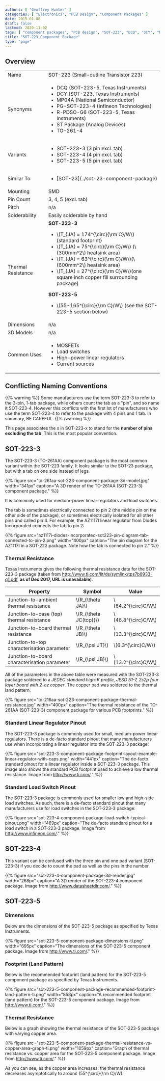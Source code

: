 ```yaml
---
authors: [ "Geoffrey Hunter" ]
categories: [ "Electronics", "PCB Design", "Component Packages" ]
date: 2015-01-08
draft: false
lastmod: 2020-11-02
tags: [ "component packages", "PCB design", "SOT-223", "DCQ", "DCY", "MP04A", "PG-SOT-223-4", "TO-261-4", "R-PDSO-G6", "footprint", "land pattern", "PCBs", "dimensions", "linear regulator" ]
title: "SOT-223 Component Package"
type: "page"
---
```


## Overview

<table>
<tbody>
<tr>
  <td>Name</td>
  <td>SOT-223 (Small-outline Transistor 223)</td>
</tr>
<tr>
  <td>Synonyms</td>
  <td>
    <ul>
      <li>DCQ (SOT-223-5, Texas Instruments)</li>
      <li>DCY (SOT-223, Texas Instruments)</li>
      <li>MP04A (National Semiconductor)</li>
      <li>PG-SOT-223-4 (Infineon Technologies)</li>
      <li>R-PDSO-G6 (SOT-223-5, Texas Instruments)</li>
      <li>ST Package (Analog Devices)</li>
      <li>TO-261-4</li>
    </ul>
  </td>
</tr>
<tr>
  <td>Variants</td>
  <td>
    <ul>
      <li>SOT-223-3 (3 pin excl. tab)</li>
      <li>SOT-223-4 (4 pin excl. tab)</li>
      <li>SOT-223-5 (5 pin excl. tab)</li>
    </ul>
  </td>
</tr>
<tr>
  <td>Similar To</td>
  <td>
    <ul>
      <li>[SOT-23](../sot-23-component-package)</li>
    </ul>
  </td>
</tr>
<tr >
<td >Mounting</td>
<td >SMD</td>
</tr>
<tr >
<td >Pin Count</td>
<td >3, 4, 5 (excl. tab)</td>
</tr>
<tr >
<td >Pitch</td>
<td >n/a</td>
</tr>
<tr >
<td >Solderability</td>
<td >Easily solderable by hand</td>
</tr>
<tr >
<td >Thermal Resistance</td>
<td>
  <b>SOT-223-3</b>
  <ul>
    <li>\(T_{JA} = 174^{\circ}{\rm C}/W\) (standard footprint)</li>
    <li>\(T_{JA} = 75^{\circ}{\rm C}/W\) (\(300mm^2\) heatsink area)</li>
    <li>\(T_{JA} = 63^{\circ}{\rm C}/W\)(\(600mm^2\) heatsink area)</li>
    <li>\(T_{JA} = 27^{\circ}{\rm C}/W\)(one square inch copper fill surrounding package)</li>
  </ul>
  <b>SOT-223-5</b>
  <ul>
    <li>\(55-165^{\circ}{\rm C}/W\) (see the SOT-223-5 section below)</li>
  </ul>
</td>
</tr>
<tr>
<td>Dimensions</td>
<td>n/a</td>
</tr>
<tr>
<td>3D Models</td>
<td>n/a</td>
</tr>
<tr >
<td >Common Uses</td>
<td >
  <ul>
    <li>MOSFETs</li>
    <li>Load switches</li>
    <li>High-power linear regulators</li>
    <li>Current sources</li>
  </ul>
</td>
</tr>
</tbody>
</table>

## Conflicting Naming Conventions

{{% warning %}}
Some manufacturers use the term SOT-223-3 to refer to the 3-pin, 1-tab package, while others count the tab as a "pin", and so name it SOT-223-4. However this conflicts with the first lot of manufacturers who use the term SOT-223-4 to refer to the package with 4 pins and 1 tab. In summary, BE CAREFUL.
{{% /warning %}}

This page associates the x in SOT-223-x to stand for the **number of pins excluding the tab**. This is the most popular convention.

## SOT-223-3

The SOT-223-3 (TO-261AA) component package is the most common variant within the SOT-223 family. It looks similar to the SOT-23 package, but with a tab on one side instead of legs.

{{% figure src="to-261aa-sot-223-component-package-3d-model.jpg" width="341px" caption="A 3D render of the TO-261AA (SOT-223-3) component package." %}}

It is commonly used for medium-power linear regulators and load switches.

The tab is sometimes electrically connected to pin 2 (the middle pin on the other side of the package), or sometimes electrically isolated for all other pins and called pin 4. For example, the AZ1117I linear regulator from Diodes Incorporated connects the tab to pin 2:

{{% figure src="az1117i-diodes-incorporated-sot223-pin-diagram-tab-connected-to-pin-2.png" width="400px" caption="The pin diagram for the AZ1117I in a SOT-223 package. Note how the tab is connected to pin 2." %}}

### Thermal Resistance

Texas Instruments gives the following thermal resistance data for the SOT-223-3 package (taken from http://www.ti.com/lit/ds/symlink/tps7b6933-q1.pdf, **as of Dec 2017, URL is unavailable**).

<table>
  <thead>
    <tr>
      <th>Property</th>
      <th>Symbol</th>
      <th>Value</th>
    </tr>
  </thead>
<tbody >
<tr >
<td >Junction-to-ambient thermal resistance
</td>
<td >\(R_{\theta JA}\)</td>
<td >\(64.2^{\circ}C/W\)</td>
</tr>
<tr >
<td >Junction-to-case (top) thermal resistance</td>
<td >\(R_{\theta JC(top)}\)</td>
<td >\(46.8^{\circ}C/W\)</td>
</tr>
<tr >
<td >Junction-to-board thermal resistance</td>
<td >\(R_{\theta JB}\)</td>
<td >\(13.3^{\circ}C/W\)</td>
</tr>
<tr >
<td >Junction-to-top characterisation parameter</td>
<td >\(R_{\psi JT}\)</td>
<td >\(6.3^{\circ}C/W\)</td>
</tr>
<tr >
<td >Junction-to-board characterisation parameter</td>
<td >\(R_{\psi JB}\)</td>
<td >\(13.2^{\circ}C/W\)</td>
</tr>
</tbody>
</table>

All of the parameters in the above table were measured with the SOT-223-3 package soldered to a _JEDEC standard high-K profile, JESD 51-7, 2s2p four layer board with 2-oz copper_. The copper pad was soldered to the thermal land pattern.

{{% figure src="to-216aa-sot-223-component-package-thermal-resistance.jpg" width="400px" caption="The thermal resistance of the TO-261AA (SOT-223-3) component package for various PCB footprints."  %}}

### Standard Linear Regulator Pinout

The SOT-223-3 package is commonly used for small, medium-power linear regulators. There is a de-facto standard pinout that many manufacturers use when incorporating a linear regulator into the SOT-223-3 package:

{{% figure src="sot-223-3-component-package-footprint-layout-example-linear-regulator-with-caps.png" width="441px" caption="The de-facto standard pinout for a linear regulator inside a SOT-223-3 package. This image also shows the standard PCB footprint used to achieve a low thermal resistance. Image from http://www.ti.com/."  %}}

### Standard Load Switch Pinout

The SOT-223-3 package is commonly used for smaller low and high-side load switches. As such, there is a de-facto standard pinout that many manufacturers use for load switches in the SOT-223-3 package:

{{% figure src="sot-223-4-component-package-load-switch-typical-pinout.png" width="469px" caption="The de-facto standard pinout for a load switch in a SOT-223-3 package. Image from http://www.infineon.com/."  %}}

## SOT-223-4

This variant can be confused with the three pin and one pad variant (SOT-223-3) if you decide to count the pad as well as the pins in the number.

{{% figure src="sot-223-4-component-package-3d-render.jpg" width="268px" caption="A 3D render of the SOT-223-4 component package. Image from http://www.datasheetdir.com/."  %}}

## SOT-223-5

### Dimensions

Below are the dimensions of the SOT-223-5 package as specified by Texas Instruments.

{{% figure src="sot-223-5-component-package-dimensions-ti.png" width="695px" caption="The dimensions of the SOT-223-5 component package. Image from http://www.ti.com/."  %}}

### Footprint (Land Pattern)

Below is the recommended footprint (land pattern) for the SOT-223-5 component package as specified by Texas Instruments.

{{% figure src="sot-223-5-component-package-recommended-footprint-land-pattern-ti.png" width="858px" caption="A recommended footprint (land pattern) for the SOT-223-5 component package. Image from http://www.ti.com/."  %}}

### Thermal Resistance

Below is a graph showing the thermal resistance of the SOT-223-5 package with varying copper area.

{{% figure src="sot-223-5-component-package-thermal-resistance-vs-copper-area-graph-ti.png" width="1059px" caption="Graph of thermal resistance vs. copper area for the SOT-223-5 component package. Image from http://www.ti.com/."  %}}

As you can see, as the copper area increases, the thermal resistance decreases asymptotically to around \(55^{\circ}{\rm C}/W\).
